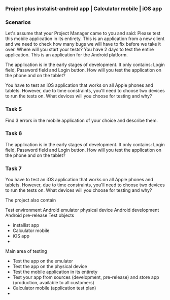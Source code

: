 ### Project plus instalist-android app  | Calculator mobile | iOS app

### Scenarios


Let's assume that your Project Manager came to you and said: Please test this mobile application in its entirety. This is an application from a new client and we need to check how many bugs we will have to fix before we take it over. Where will you start your tests? You have 2 days to test the entire application. This is an application for the Android platform.

The application is in the early stages of development. It only contains: Login field, Password field and Login button. How will you test the application on the phone and on the tablet?

You have to test an iOS application that works on all Apple phones and tablets. However, due to time constraints, you'll need to choose two devices to run the tests on. What devices will you choose for testing and why?

### Task 5 

Find 3 errors in the mobile application of your choice and describe them.

### Task 6
The application is in the early stages of development. It only contains: Login field, Password field and Login button. How will you test the application on the phone and on the tablet?

### Task 7

You have to test an iOS application that works on all Apple phones and tablets. However, due to time constraints, you'll need to choose two devices to run the tests on. What devices will you choose for testing and why?

The project also contain

Test environment
Android emulator
physical device
Android development
Android pre-release
Test objects
* installist app 
* Calculator mobile
* iOS app
* 
Main area of testing

* Test the app on the emulator
* Test the app on the physical device
* Test the mobile application in its entirety
* Test your app from sources (development, pre-release) and store app (production, available to all customers)
* Calculator mobile (application test plan)
*
